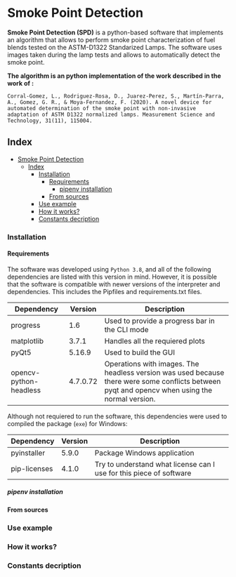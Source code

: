 # Smoke Point Detection

**Smoke Point Detection (SPD)** is a python-based software that implements an algorithm that allows to perform smoke point characterization of fuel blends tested on the ASTM-D1322 Standarized Lamps. The software uses images taken during the lamp tests and allows to automatically detect the smoke point. 

**The algorithm is an python implementation of the work described in the work of :** 

```
Corral-Gomez, L., Rodriguez-Rosa, D., Juarez-Perez, S., Martín-Parra, A., Gomez, G. R., & Moya-Fernandez, F. (2020). A novel device for automated determination of the smoke point with non-invasive adaptation of ASTM D1322 normalized lamps. Measurement Science and Technology, 31(11), 115004.
```


## Index

- [Smoke Point Detection](#smoke-point-detection)
  - [Index](#index)
    - [Installation](#installation)
      - [Requirements](#requirements)
        - [pipenv installation](#pipenv-installation)
      - [From sources](#from-sources)
    - [Use example](#use-example)
    - [How it works?](#how-it-works)
    - [Constants decription](#constants-decription)



### Installation

#### Requirements

The software was developed using `Python 3.8`, and all of the following dependencies are listed with this version in mind. However, it is possible that the software is compatible with newer versions of the interpreter and dependencies. This includes the Pipfiles and requirements.txt files.


| **Dependency** | **Version** | **Description** |
|----------------|-------------|-----------------|
| progress | 1.6 | Used to provide a progress bar in the CLI mode |
| matplotlib | 3.7.1 | Handles all the requiered plots | 
| pyQt5 | 5.16.9 | Used to build the GUI |
| opencv-python-headless | 4.7.0.72 | Operations with images. The headless version was used because there were some conflicts between pyqt and opencv when using the normal version.|


Although not requiered to run the software, this dependencies were used to compiled the package (`exe`) for Windows:

| **Dependency** | **Version** | **Description** |
|----------------|-------------|-----------------|
| pyinstaller | 5.9.0 | Package Windows application |
| pip-licenses | 4.1.0 | Try to understand what license can I use for this piece of software|


##### pipenv installation


#### From sources


### Use example

### How it works?

### Constants decription